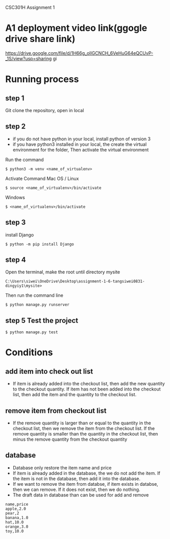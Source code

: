 CSC301H Assignment 1
# A1 deployment video link(ggogle drive share link)
https://drive.google.com/file/d/1H66g_olIGCNCH_6VeHuG64eQCUvP-_1S/view?usp=sharing
gi
# Running process
## step 1
Git clone the repository, open in local
## step 2
* if you do not have python in your local, install python of version 3
* if you have python3 installed in your local, the create the virtual environment for the folder, Then activate the virtual environment

Run the command
```
$ python3 -m venv <name_of_virtualenv>
```
Activate Command
Mac OS / Linux
```
$ source <name_of_virtualenv>/bin/activate
```
Windows
```
$ <name_of_virtualenv>/bin/activate
```
## step 3
install Django
```
$ python -m pip install Django
```
## step 4
Open the terminal, make the root until directory mysite
```
C:\Users\siwei\OneDrive\Desktop\assignment-1-6-tangsiwei0831-dingyiy1\mysite> 
```
Then run the command line
```
$ python manage.py runserver
```

## step 5 Test the project
```
$ python manage.py test
```

# Conditions
## add item into check out list
* If item is already added into the checkout list, then add the new quantity to the checkout quantity. If item has not been added into the checkout list, then add the item and the quantity to the checkout list.
## remove item from checkout list
* If the remove quantity is larger than or equal to the quantity in the checkout list, then we remove the item from the checkout list. If the remove quantity is smaller than the quantity in the checkout list, then minus the remove quantity from the checkout quantity

## database
* Database only restore the item name and price
* If item is already added in the database, the we do not add the item. If the item is not in the database, then add it into the database.
* If we want to remove the item from databse, if item exists in databse, then we can remove. If it does not exist, then we do nothing.
* The draft data in database than can be used for add and remove
```
name,price
apple,2.0
pear,2
banana,1.0
hat,10.0
orange,3.0
toy,10.0
```


